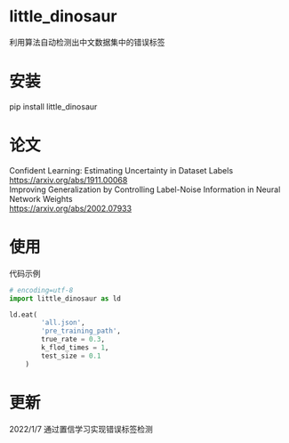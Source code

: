 # little_dinosaur
利用算法自动检测出中文数据集中的错误标签

# 安装  
pip install little_dinosaur

# 论文  
Confident Learning: Estimating Uncertainty in Dataset Labels  
https://arxiv.org/abs/1911.00068  
Improving Generalization by Controlling Label-Noise Information in Neural Network Weights  
https://arxiv.org/abs/2002.07933  


<!-- # 主要功能
* txt,json,excel处理函数
- pdf抽取接口
* nlp常用工具 -->
# 使用  
代码示例

```python
# encoding=utf-8
import little_dinosaur as ld

ld.eat(
        'all.json',
        'pre_training_path',
        true_rate = 0.3,
        k_flod_times = 1,
        test_size = 0.1
    )
```

# 更新

2022/1/7 通过置信学习实现错误标签检测  


